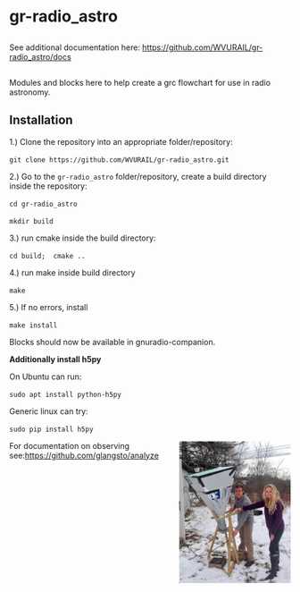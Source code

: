 # gr-radio_astro

##

See additional documentation here:
https://github.com/WVURAIL/gr-radio_astro/docs

##

Modules and blocks here to help create a grc flowchart for use in radio astronomy.  

## Installation

1.) Clone the repository into an appropriate folder/repository: 

``git clone https://github.com/WVURAIL/gr-radio_astro.git``

2.) Go to the ``gr-radio_astro`` folder/repository, create a build directory inside the repository:

``
cd gr-radio_astro
``

``
mkdir build
`` 

3.)  run cmake inside the build directory:

``cd build;  cmake ..``

4.) run make inside build directory

``make``

5.)  If no errors, install

``make install``

Blocks should now be available in gnuradio-companion.
 
 **Additionally install h5py**
 
 On Ubuntu can run:
 
 ``sudo apt install python-h5py``
 
 Generic linux can try:
 
 ``sudo pip install h5py``

<a href="http://www.gb.nrao.edu/~glangsto/LightWorkMemo014r9.pdf"> <img src="https://raw.githubusercontent.com/glangsto/analyze/master/images/NathanielReginaHornObs.png" width=200 
alt="Horn, Nathaniel and Regina" align="right"></a>
For documentation on observing see:https://github.com/glangsto/analyze
